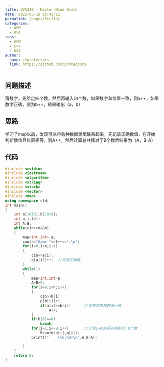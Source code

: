 ```yaml
---
title: UVA340 - Master-Mind Hints
date: 2022-05-18 16:43:12
permalink: /pages/5ccf1d/
categories: 
  - ACM
  - UVA
tags: 
  - ACM
  - C++
  - UVA
author: 
  name: zfprotectors
  link: https://github.com/protectors
---
```

## 问题描述
猜数字，先给定四个数，然后再输入四个数，如果数字和位置一致，则a++，如果数字正确，则为b++，结果输出（a，b）


## 思路
学习了map以后，发现可以将各种数据类型联系起来，先记录正确数值，在开始判断数值且位置相等，则A++，然后计算总共猜对了B个数后结果为（A，B-A）

## 代码

```c++
#include <cstdio>
#include <iostream>
#include <algorithm>
#include <string>
#include <stack>
#include <vector>
#include <map>
using namespace std;
int main()
{
    int a[1010],b[1010];
    int n,i,t=1;
    int A,B;
    while(cin>>n&&n)
    {
        map<int,int> q;
        cout<<"Game "<<t++<<":\n";
        for(i=0;i<n;i++)
        {
            cin>>a[i];
            q[a[i]]++;  //记录正确值
        }
        while(1)
        {
            map<int,int>p;
            A=B=0;
            for(i=0;i<n;i++)
            {
                cin>>b[i];
                p[b[i]]++;
                if(a[i]==b[i])      //如果位置和数值一致
                    A++;
            }
            if(b[0]==0)
                break;
            for(i=1;i<=9;i++)       //计算1—9之间总共猜对了B个数
                B+=min(p[i],q[i]);
            printf("    (%d,%d)\n",A,B-A);

        }
    }
    return 0;
}

```


